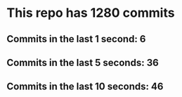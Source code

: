 # This repo has 1280 commits

## Commits in the last 1 second: 6
## Commits in the last 5 seconds: 36
## Commits in the last 10 seconds: 46
